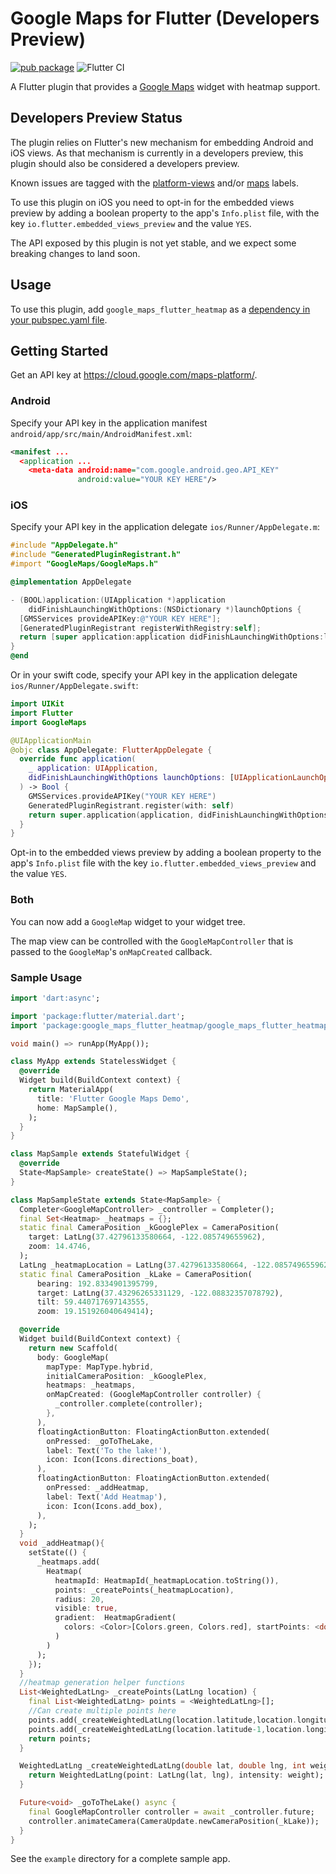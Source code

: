 # Google Maps for Flutter (Developers Preview)

[![pub package](https://img.shields.io/pub/v/google_maps_flutter_heatmap.svg)](https://pub.dartlang.org/packages/google_maps_flutter_heatmap)
![Flutter CI](https://github.com/bmabir17/google_maps_flutter_heatmap/workflows/Dart%20CI/badge.svg?branch=master)

A Flutter plugin that provides a [Google Maps](https://developers.google.com/maps/) widget with heatmap support.

## Developers Preview Status
The plugin relies on Flutter's new mechanism for embedding Android and iOS views.
As that mechanism is currently in a developers preview, this plugin should also be
considered a developers preview.

Known issues are tagged with the [platform-views](https://github.com/flutter/flutter/labels/a%3A%20platform-views) and/or [maps](https://github.com/flutter/flutter/labels/p%3A%20maps) labels.

To use this plugin on iOS you need to opt-in for the embedded views preview by
adding a boolean property to the app's `Info.plist` file, with the key `io.flutter.embedded_views_preview`
and the value `YES`.

The API exposed by this plugin is not yet stable, and we expect some breaking changes to land soon.


## Usage

To use this plugin, add `google_maps_flutter_heatmap` as a [dependency in your pubspec.yaml file](https://flutter.io/platform-plugins/).

## Getting Started

Get an API key at <https://cloud.google.com/maps-platform/>.

### Android

Specify your API key in the application manifest `android/app/src/main/AndroidManifest.xml`:

```xml
<manifest ...
  <application ...
    <meta-data android:name="com.google.android.geo.API_KEY"
               android:value="YOUR KEY HERE"/>
```

### iOS

Specify your API key in the application delegate `ios/Runner/AppDelegate.m`:

```objectivec
#include "AppDelegate.h"
#include "GeneratedPluginRegistrant.h"
#import "GoogleMaps/GoogleMaps.h"

@implementation AppDelegate

- (BOOL)application:(UIApplication *)application
    didFinishLaunchingWithOptions:(NSDictionary *)launchOptions {
  [GMSServices provideAPIKey:@"YOUR KEY HERE"];
  [GeneratedPluginRegistrant registerWithRegistry:self];
  return [super application:application didFinishLaunchingWithOptions:launchOptions];
}
@end
```

Or in your swift code, specify your API key in the application delegate `ios/Runner/AppDelegate.swift`:

```swift
import UIKit
import Flutter
import GoogleMaps

@UIApplicationMain
@objc class AppDelegate: FlutterAppDelegate {
  override func application(
    _ application: UIApplication,
    didFinishLaunchingWithOptions launchOptions: [UIApplicationLaunchOptionsKey: Any]?
  ) -> Bool {
    GMSServices.provideAPIKey("YOUR KEY HERE")
    GeneratedPluginRegistrant.register(with: self)
    return super.application(application, didFinishLaunchingWithOptions: launchOptions)
  }
}
```
Opt-in to the embedded views preview by adding a boolean property to the app's `Info.plist` file
with the key `io.flutter.embedded_views_preview` and the value `YES`.

### Both


You can now add a `GoogleMap` widget to your widget tree.

The map view can be controlled with the `GoogleMapController` that is passed to
the `GoogleMap`'s `onMapCreated` callback.

### Sample Usage

```dart
import 'dart:async';

import 'package:flutter/material.dart';
import 'package:google_maps_flutter_heatmap/google_maps_flutter_heatmap.dart';

void main() => runApp(MyApp());

class MyApp extends StatelessWidget {
  @override
  Widget build(BuildContext context) {
    return MaterialApp(
      title: 'Flutter Google Maps Demo',
      home: MapSample(),
    );
  }
}

class MapSample extends StatefulWidget {
  @override
  State<MapSample> createState() => MapSampleState();
}

class MapSampleState extends State<MapSample> {
  Completer<GoogleMapController> _controller = Completer();
  final Set<Heatmap> _heatmaps = {};
  static final CameraPosition _kGooglePlex = CameraPosition(
    target: LatLng(37.42796133580664, -122.085749655962),
    zoom: 14.4746,
  );
  LatLng _heatmapLocation = LatLng(37.42796133580664, -122.085749655962);
  static final CameraPosition _kLake = CameraPosition(
      bearing: 192.8334901395799,
      target: LatLng(37.43296265331129, -122.08832357078792),
      tilt: 59.440717697143555,
      zoom: 19.151926040649414);

  @override
  Widget build(BuildContext context) {
    return new Scaffold(
      body: GoogleMap(
        mapType: MapType.hybrid,
        initialCameraPosition: _kGooglePlex,
        heatmaps: _heatmaps,
        onMapCreated: (GoogleMapController controller) {
          _controller.complete(controller);
        },
      ),
      floatingActionButton: FloatingActionButton.extended(
        onPressed: _goToTheLake,
        label: Text('To the lake!'),
        icon: Icon(Icons.directions_boat),
      ),
      floatingActionButton: FloatingActionButton.extended(
        onPressed: _addHeatmap,
        label: Text('Add Heatmap'),
        icon: Icon(Icons.add_box),
      ),
    );
  }
  void _addHeatmap(){
    setState(() {
      _heatmaps.add(
        Heatmap(
          heatmapId: HeatmapId(_heatmapLocation.toString()),
          points: _createPoints(_heatmapLocation),
          radius: 20,
          visible: true,
          gradient:  HeatmapGradient(
            colors: <Color>[Colors.green, Colors.red], startPoints: <double>[0.2, 0.8]
          )
        )
      );
    });
  }
  //heatmap generation helper functions
  List<WeightedLatLng> _createPoints(LatLng location) {
    final List<WeightedLatLng> points = <WeightedLatLng>[];
    //Can create multiple points here
    points.add(_createWeightedLatLng(location.latitude,location.longitude, 1));
    points.add(_createWeightedLatLng(location.latitude-1,location.longitude, 1)); 
    return points;
  }

  WeightedLatLng _createWeightedLatLng(double lat, double lng, int weight) {
    return WeightedLatLng(point: LatLng(lat, lng), intensity: weight);
  }

  Future<void> _goToTheLake() async {
    final GoogleMapController controller = await _controller.future;
    controller.animateCamera(CameraUpdate.newCameraPosition(_kLake));
  }
}
```

See the `example` directory for a complete sample app.
